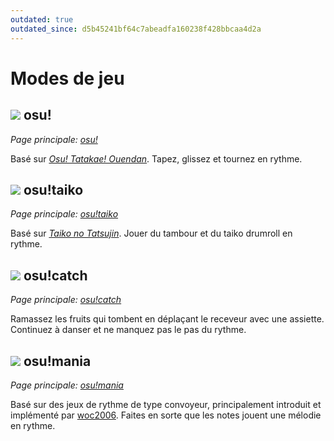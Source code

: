 ```yaml
---
outdated: true
outdated_since: d5b45241bf64c7abeadfa160238f428bbcaa4d2a
---
```


# Modes de jeu

## ![](/wiki/shared/mode/osu.png) osu!

*Page principale: [osu!](osu!)*

Basé sur *[Osu! Tatakae! Ouendan](https://fr.wikipedia.org/wiki/Osu!_Tatakae!_Ouendan "Wikipedia")*. Tapez, glissez et tournez en rythme.

## ![](/wiki/shared/mode/taiko.png) osu!taiko

*Page principale: [osu!taiko](osu!taiko)*

Basé sur *[Taiko no Tatsujin](https://fr.wikipedia.org/wiki/Taiko_no_Tatsujin "Wikipedia")*. Jouer du tambour et du taiko drumroll en rythme.

## ![](/wiki/shared/mode/catch.png) osu!catch

*Page principale: [osu!catch](osu!catch)*

Ramassez les fruits qui tombent en déplaçant le receveur avec une assiette. Continuez à danser et ne manquez pas le pas du rythme.

## ![](/wiki/shared/mode/mania.png) osu!mania

*Page principale: [osu!mania](osu!mania)*

Basé sur des jeux de rythme de type convoyeur, principalement introduit et implémenté par [woc2006](https://osu.ppy.sh/users/1105845). Faites en sorte que les notes jouent une mélodie en rythme.
